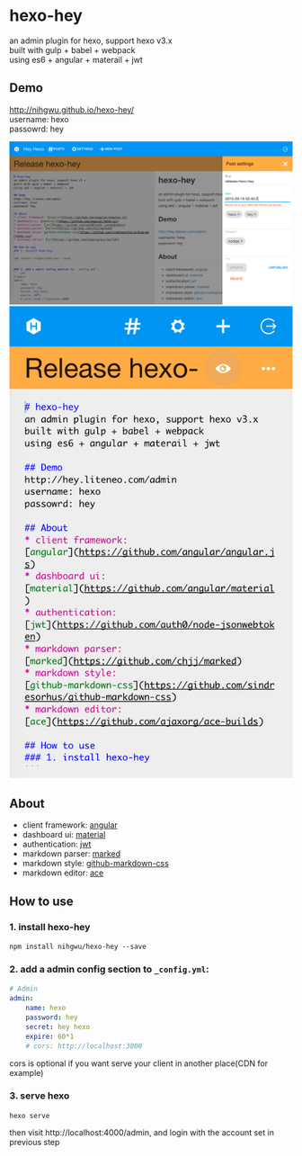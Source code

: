 # hexo-hey
an admin plugin for hexo, support hexo v3.x  
built with gulp + babel + webpack  
using es6 + angular + materail + jwt

## Demo
http://nihgwu.github.io/hexo-hey/  
username: hexo  
passowrd: hey  

![desktop](./screenshot/1.jpg)
![mobile](./screenshot/2.jpg)

## About
* client framework: [angular](https://github.com/angular/angular.js)
* dashboard ui: [material](https://github.com/angular/material)
* authentication: [jwt](https://github.com/auth0/node-jsonwebtoken)
* markdown parser: [marked](https://github.com/chjj/marked)
* markdown style: [github-markdown-css](https://github.com/sindresorhus/github-markdown-css)
* markdown editor: [ace](https://github.com/ajaxorg/ace-builds)

## How to use
### 1. install hexo-hey
```
npm install nihgwu/hexo-hey --save
```

### 2. add a admin config section to `_config.yml`:
``` yml
# Admin
admin:
    name: hexo
    password: hey
    secret: hey hexo
    expire: 60*1
    # cors: http://localhost:3000
```
cors is optional if you want serve your client in another place(CDN for example)

### 3. serve hexo
```
hexo serve
```
then visit http://localhost:4000/admin, and login with the account set in previous step
